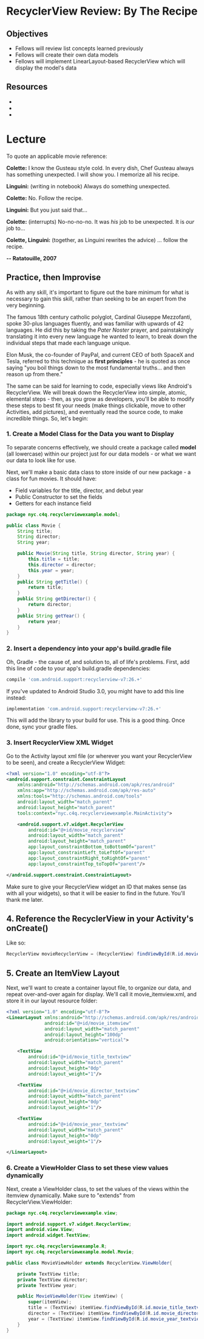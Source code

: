 # RecyclerView Review: By The Recipe

## Objectives
* Fellows will review list concepts learned previously
* Fellows will create their own data models
* Fellows will implement LinearLayout-based RecyclerView which will display the model's data  

## Resources
* []()
* []()
* []()

# Lecture

To quote an applicable movie reference:

**Colette:** I know the Gusteau style cold. In every dish, Chef Gusteau always has something unexpected. I will show you. I memorize all his recipe.

**Linguini:** (writing in notebook) Always do something unexpected.

**Colette:** No. Follow the recipe.

**Linguini:** But you just said that...

**Colette:** (interrupts) No-no-no-no. It was *his* job to be unexpected. It is *our* job to...

**Colette, Linguini:** (together, as Linguini rewrites the advice) ... follow the recipe.

**-- Ratatouille, 2007**

## Practice, then Improvise

As with any skill, it's important to figure out the bare minimum for what is necessary to gain this skill, rather than seeking to be an expert from the very beginning.

The famous 18th century catholic polyglot, Cardinal Giuseppe Mezzofanti, spoke 30-plus languages fluently, and was familiar with upwards of 42 languages. He did this by taking the *Pater Noster* prayer, and painstakingly translating it into every new language he wanted to learn, to break down the individual steps that made each language unique.

Elon Musk, the co-founder of PayPal, and current CEO of both SpaceX and Tesla, referred to this technique as **first principles** - he is quoted as once saying "you boil things down to the most fundamental truths... and then reason up from there."

The same can be said for learning to code, especially views like Android's RecyclerView. We will break down the RecyclerView into simple, atomic, elemental steps - then, as you grow as developers, you'll be able to modify these steps to best fit your needs (make things clickable, move to other Activities, add pictures), and eventually read the source code, to make incredible things. So, let's begin:

### 1. Create a Model Class for the Data you want to Display

To separate concerns effectively, we should create a package called **model** (all lowercase) within our project just for our data models - or what we want our data to look like for use.

Next, we'll make a basic data class to store inside of our new package - a class for fun movies. It should have:

* Field variables for the title, director, and debut year
* Public Constructor to set the fields
* Getters for each instance field

```java
package nyc.c4q.recyclerviewexample.model;

public class Movie {
    String title;
    String director;
    String year;

    public Movie(String title, String director, String year) {
        this.title = title;
        this.director = director;
        this.year = year;
    }
    public String getTitle() {
        return title;
    }
    public String getDirector() {
        return director;
    }
    public String getYear() {
        return year;
    }
}
```

### 2. Insert a dependency into your app's build.gradle file

Oh, Gradle - the cause of, and solution to, all of life's problems. First, add this line of code to your app's build.gradle dependencies:

```groovy
compile 'com.android.support:recyclerview-v7:26.+'
```

If you've updated to Android Studio 3.0, you might have to add this line instead:

```groovy
implementation 'com.android.support:recyclerview-v7:26.+'
```

This will add the library to your build for use. This is a good thing. Once done, sync your gradle files.

### 3. Insert RecyclerView XML Widget

Go to the Activity layout xml file (or wherever you want your RecyclerView to be seen), and create a RecyclerView Widget:

```xml
<?xml version="1.0" encoding="utf-8"?>
<android.support.constraint.ConstraintLayout
    xmlns:android="http://schemas.android.com/apk/res/android"
    xmlns:app="http://schemas.android.com/apk/res-auto"
    xmlns:tools="http://schemas.android.com/tools"
    android:layout_width="match_parent"
    android:layout_height="match_parent"
    tools:context="nyc.c4q.recyclerviewexample.MainActivity">

    <android.support.v7.widget.RecyclerView
        android:id="@+id/movie_recyclerview"
        android:layout_width="match_parent"
        android:layout_height="match_parent"
        app:layout_constraintBottom_toBottomOf="parent"
        app:layout_constraintLeft_toLeftOf="parent"
        app:layout_constraintRight_toRightOf="parent"
        app:layout_constraintTop_toTopOf="parent"/>

</android.support.constraint.ConstraintLayout>
```
 Make sure to give your RecyclerView widget an ID that makes sense (as with all your widgets), so that it will be easier to find in the future. You'll thank me later.

## 4. Reference the RecyclerView in your Activity's onCreate()

Like so:

```java
RecyclerView movieRecyclerView = (RecyclerView) findViewById(R.id.movie_recyclerview);
```

## 5. Create an ItemView Layout

Next, we'll want to create a container layout file, to organize our data, and repeat over-and-over again for display. We'll call it movie_itemview.xml, and store it in our layout resource folder:

```xml
<?xml version="1.0" encoding="utf-8"?>
<LinearLayout xmlns:android="http://schemas.android.com/apk/res/android"
              android:id="@+id/movie_itemview"
              android:layout_width="match_parent"
              android:layout_height="100dp"
              android:orientation="vertical">

    <TextView
        android:id="@+id/movie_title_textview"
        android:layout_width="match_parent"
        android:layout_height="0dp"
        android:layout_weight="1"/>

    <TextView
        android:id="@+id/movie_director_textview"
        android:layout_width="match_parent"
        android:layout_height="0dp"
        android:layout_weight="1"/>

    <TextView
        android:id="@+id/movie_year_textview"
        android:layout_width="match_parent"
        android:layout_height="0dp"
        android:layout_weight="1"/>

</LinearLayout>
```

### 6. Create a ViewHolder Class to set these view values dynamically

Next, create a ViewHolder class, to set the values of the views within the itemview dynamically. Make sure to "extends" from RecyclerView.ViewHolder:

```java
package nyc.c4q.recyclerviewexample.view;

import android.support.v7.widget.RecyclerView;
import android.view.View;
import android.widget.TextView;

import nyc.c4q.recyclerviewexample.R;
import nyc.c4q.recyclerviewexample.model.Movie;

public class MovieViewHolder extends RecyclerView.ViewHolder{

    private TextView title;
    private TextView director;
    private TextView year;

    public MovieViewHolder(View itemView) {
        super(itemView);
        title = (TextView) itemView.findViewById(R.id.movie_title_textview);
        director = (TextView) itemView.findViewById(R.id.movie_director_textview);
        year = (TextView) itemView.findViewById(R.id.movie_year_textview);
    }
}
```
